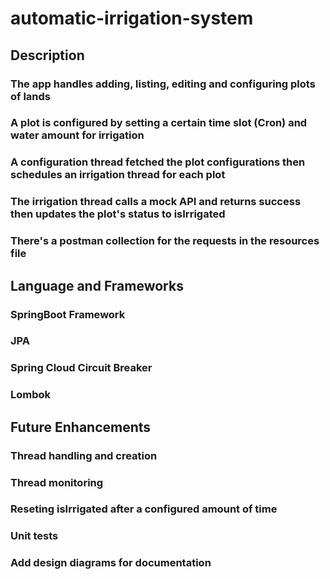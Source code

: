 # automatic-irrigation-system

## Description
### The app handles adding, listing, editing and configuring plots of lands
### A plot is configured by setting a certain time slot (Cron) and water amount for irrigation
### A configuration thread fetched the plot configurations then schedules an irrigation thread for each plot
### The irrigation thread calls a mock API and returns success then updates the plot's status to isIrrigated
### There's a postman collection for the requests in the resources file

## Language and Frameworks

### SpringBoot Framework
### JPA
### Spring Cloud Circuit Breaker
### Lombok


## Future Enhancements

### Thread handling and creation
### Thread monitoring
### Reseting isIrrigated after a configured amount of time
### Unit tests
### Add design diagrams for documentation 
